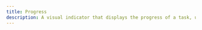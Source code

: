 ```yaml
---
title: Progress
description: A visual indicator that displays the progress of a task, usually in the form of a progress bar.
---
```

